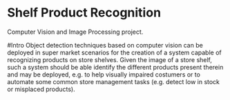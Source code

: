 # Shelf Product Recognition
Computer Vision and Image Processing project.

#Intro
Object detection techniques based on computer vision can be deployed in super market scenarios for the creation of a system capable of recognizing products on store shelves.
Given the image of a store shelf, such a system should be able identify the different products present therein and may be deployed, e.g. to help visually impaired costumers or to automate some common store management tasks (e.g. detect low in stock or misplaced products).
